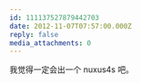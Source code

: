 ```yaml
---
id: 111137527879442703
date: 2012-11-07T07:57:00.000Z
reply: false
media_attachments: 0
---
```


我觉得一定会出一个 nuxus4s 吧。 ​​​​

